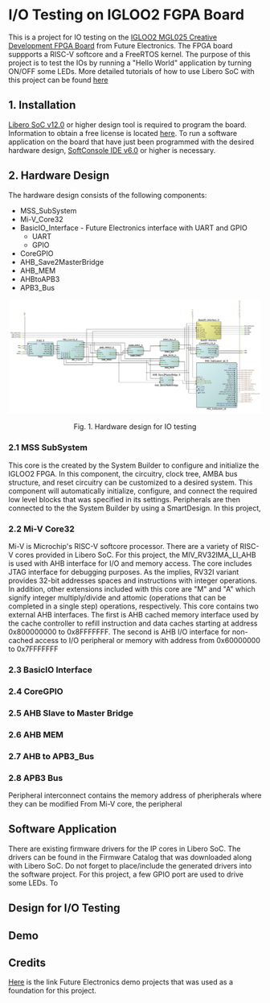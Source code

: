 # I/O Testing on IGLOO2 FGPA Board
This is a project for IO testing on the [IGLOO2 MGL025 Creative Development FPGA Board](https://www.futureelectronics.com/p/development-tools--development-tool-hardware/futurem2gl-evb-future-electronics-dev-tools-7091559) from Future Electronics. The FPGA board suppports a RISC-V softcore and a FreeRTOS kernel. The purpose of this project is to test the IOs by running a "Hello World"  application by turning ON/OFF some LEDs. More detailed tutorials of how to use Libero SoC with this project can be found [here](https://github.com/cheevang6/RISC-V_FreeRTOS_Computer_Vision)</sup>

## 1. Installation
[Libero SoC v12.0](https://www.microsemi.com/product-directory/design-resources/1750-libero-soc#downloads) or higher design tool is required to program the board. Information to obtain a free license is located
[here](https://www.microsemi.com/product-directory/design-resources/1711-licensing). To run a software application on the board that have just been programmed with the desired hardware design, [SoftConsole IDE v6.0](https://www.microsemi.com/product-directory/design-tools/4879-softconsole#downloads) or higher is necessary.

## 2. Hardware Design
The hardware design consists of the following components:
* MSS_SubSystem
* Mi-V_Core32
* BasicIO_Interface - Future Electronics interface with UART and GPIO
    * UART
    * GPIO
* CoreGPIO
* AHB_Save2MasterBridge
* AHB_MEM
* AHBtoAPB3
* APB3_Bus

![SmartDesign](images/SmartDesign.jpg)
<center>Fig. 1. Hardware design for IO testing</center>

### 2.1 MSS SubSystem
This core is the created by the System Builder to configure and initialize the IGLOO2 FPGA. In this component, the circuitry, clock tree, AMBA bus structure, and reset circuitry can be customized to a desired system. This component will automatically initialize, configure, and connect the required low level blocks that was specified in its settings. Peripherals are then connected to the the System Builder by using a SmartDesign. In this project, 

### 2.2 Mi-V Core32
Mi-V is Microchip's RISC-V softcore processor. There are a variety of RISC-V cores provided in Libero SoC. For this project, the MIV_RV32IMA_LI_AHB is used with AHB interface for I/O and memory access. The core includes JTAG interface for debugging purposes. As the implies, RV32I variant provides 32-bit addresses spaces  and instructions with integer operations. In addition, other extensions included with this core are "M" and "A" which signify integer multiply/divide and attomic (operations that can be completed in a single step) operations, respectively. This core contains two external AHB interfaces. The first is AHB cached memory interface used by the cache controller to refill instruction and data caches starting at address 0x800000000 to 0x8FFFFFFF. The second is AHB I/O interface for non-cached access to I/O peripheral or memory  with address from 0x60000000 to 0x7FFFFFFF

### 2.3 BasicIO Interface

### 2.4 CoreGPIO

### 2.5 AHB Slave to Master Bridge

### 2.6 AHB MEM


### 2.7 AHB to APB3_Bus


### 2.8 APB3 Bus
Peripheral interconnect
contains the memory address of pheripherals where they can be modified 
From Mi-V core, the peripheral



## Software Application
There are existing firmware drivers for the IP cores in Libero SoC. The drivers can be found in the Firmware Catalog that was downloaded along with Libero SoC. Do not forget to place/include the generated drivers into the software project. For this project, a few GPIO port are used to drive some LEDs. To 

## Design for I/O Testing


## Demo


## Credits
[Here](https://github.com/Future-Electronics-Design-Center/Creative-Eval-Board/tree/master/IGL2_MiV_FreeRTOS_Demo) is the link Future Electronics demo projects that was used as a foundation for this project. 
